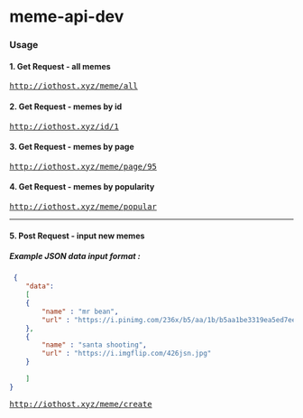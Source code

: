 # meme-api-dev

### Usage
#### 1. Get Request - all memes

<pre>
<a href="http://iothost.xyz/meme/all">http://iothost.xyz/meme/all</a>
</pre>

#### 2. Get Request - memes by id

<pre>
<a href="http://iothost.xyz/id/1">http://iothost.xyz/id/1</a>
</pre>

#### 3. Get Request - memes by page

<pre>
<a href="http://iothost.xyz/meme/page/95">http://iothost.xyz/meme/page/95</a>
</pre>

#### 4. Get Request - memes by popularity

<pre>
<a href="http://iothost.xyz/meme/popular">http://iothost.xyz/meme/popular</a>
</pre>

---


#### 5. Post Request - input new memes

##### Example JSON data input format :
```JSON
 {
    "data":
    [
	{
	    "name" : "mr bean",
	    "url" : "https://i.pinimg.com/236x/b5/aa/1b/b5aa1be3319ea5ed7eeb04498f7b37b3.jpg"
	},
	{
	    "name" : "santa shooting",
	    "url" : "https://i.imgflip.com/426jsn.jpg"
	}
	
    ]
}

```

<pre>
<a href="http://iothost.xyz/meme/create">http://iothost.xyz/meme/create</a>
</pre>


